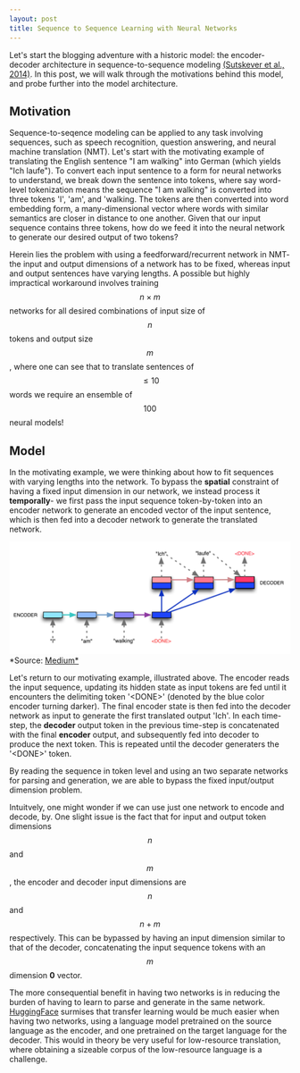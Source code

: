 ```yaml
---
layout: post
title: Sequence to Sequence Learning with Neural Networks
---
```


Let's start the blogging adventure with a historic model: the encoder-decoder architecture in sequence-to-sequence modeling [(Sutskever et al., 2014)](https://arxiv.org/pdf/1409.3215.pdf). In this post, we will walk through the motivations behind this model, and probe further into the model architecture.

## Motivation

Sequence-to-seqence modeling can be applied to any task involving sequences, such as speech recognition, question answering, and neural machine translation (NMT). Let's start with the motivating example of translating the English sentence "I am walking" into German (which yields "Ich laufe"). To convert each input sentence to a form for neural networks to understand, we break down the sentence into tokens, where say word-level tokenization means the sequence "I am walking" is converted into three tokens 'I', 'am', and 'walking. The tokens are then converted into word embedding form, a many-dimensional vector where words with similar semantics are closer in distance to one another. Given that our input sequence contains three tokens, how do we feed it into the neural network to generate our desired output of two tokens?

Herein lies the problem with using a feedforward/recurrent network in NMT- the input and output dimensions of a network has to be fixed, whereas input and output sentences have varying lengths. A possible but highly impractical workaround involves training $$n \times m$$ networks for all desired combinations of input size of $$n$$ tokens and output size $$m$$, where one can see that to translate sentences of $$\leq 10$$ words we require an ensemble of $$100$$ neural models!

## Model

In the motivating example, we were thinking about how to fit sequences with varying lengths into the network. To bypass the **spatial** constraint of having a fixed input dimension in our network, we instead process it **temporally**- we first pass the input sequence token-by-token into an encoder network to generate an encoded vector of the input sentence, which is then fed into a decoder network to generate the translated network.

![Seq2Seq Model](/images/seq2seq.png)
*Source: [Medium*](https://medium.com/@devnag/seq2seq-the-clown-car-of-deep-learning-f88e1204dac3)

Let's return to our motivating example, illustrated above. The encoder reads the input sequence, updating its hidden state as input tokens are fed until it encounters the delimiting token '\<DONE\>' (denoted by the blue color encoder turning darker). The final encoder state is then fed into the decoder network as input to generate the first translated output 'Ich'. In each time-step, the **decoder** output token in the previous time-step is concatenated with the final **encoder** output, and subsequently fed into decoder to produce the next token. This is repeated until the decoder generaters the '\<DONE\>' token.

By reading the sequence in token level and using an two separate networks for parsing and generation, we are able to bypass the fixed input/output dimension problem.

Intuitvely, one might wonder if we can use just one network to encode and decode, by. One slight issue is the fact that for input and output token dimensions $$n$$ and $$m$$, the encoder and decoder input dimensions are $$n$$ and $$n + m$$ respectively. This can be bypassed by having an input dimension similar to that of the decoder, concatenating the input sequence tokens with an $$m$$ dimension **0** vector. 

The more consequential benefit in having two networks is in reducing the burden of having to learn to parse and generate in the same network. [HuggingFace](https://medium.com/huggingface/encoder-decoders-in-transformers-a-hybrid-pre-trained-architecture-for-seq2seq-af4d7bf14bb8) surmises that transfer learning would be much easier when having two networks, using a language model pretrained on the source language as the encoder, and one pretrained on the target language for the decoder. This would in theory be very useful for low-resource translation, where obtaining a sizeable corpus of the low-resource language is a challenge.
